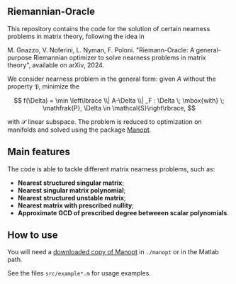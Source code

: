 ## Riemannian-Oracle
This repository contains the code for the solution of certain nearness problems in matrix theory, following the idea in 

M. Gnazzo, V. Noferini, L. Nyman, F. Poloni. "Riemann-Oracle: A general-purpose Riemannian optimizer to solve nearness problems in matrix theory", available on arXiv, 2024.

We consider nearness problem in the general form: given $A$ without the property $\mathfrak{P}$, minimize the 

$$
  f(\Delta) = \min \left\lbrace \\| A-\Delta \\| _F : \Delta \; \mbox{with} \; \mathfrak{P}, \Delta \in \mathcal{S}\right\rbrace, 
$$

with $\mathcal{S}$ linear subspace. The problem is reduced to optimization on manifolds and solved using the package [Manopt](https://www.manopt.org/). 

## Main features
The code is able to tackle different matrix nearness problems, such as:
* **Nearest structured singular matrix**;
* **Nearest singular matrix polynomial**;
* **Nearest structured unstable matrix**;
* **Nearest matrix with prescribed nullity**;
* **Approximate GCD of prescribed degree betweeen scalar polynomials**. 

## How to use

You will need a [downloaded copy of Manopt](https://www.manopt.org/downloads.html) in `./manopt` or in the Matlab path.

See the files `src/example*.m` for usage examples.
